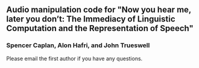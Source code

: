 ## Audio manipulation code for "Now you hear me, later you don’t: The Immediacy of Linguistic Computation and the Representation of Speech"

### Spencer Caplan, Alon Hafri, and John Trueswell

Please email the first author if you have any questions.

